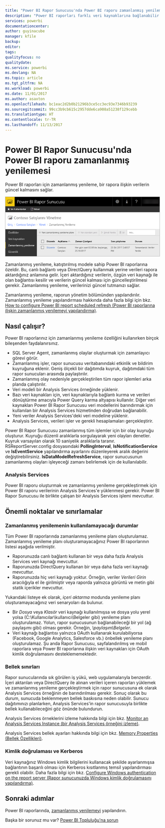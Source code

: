 ```yaml
---
title: "Power BI Rapor Sunucusu'nda Power BI raporu zamanlanmış yenilemesi"
description: "Power BI raporları farklı veri kaynaklarına bağlanabilir. Verilerin nasıl kullanıldığına bağlı olarak farklı veri kaynakları kullanılabilir."
services: powerbi
documentationcenter: 
author: guyinacube
manager: kfile
backup: 
editor: 
tags: 
qualityfocus: no
qualitydate: 
ms.service: powerbi
ms.devlang: NA
ms.topic: article
ms.tgt_pltfrm: NA
ms.workload: powerbi
ms.date: 11/01/2017
ms.author: asaxton
ms.openlocfilehash: bc1eac2d2b0b21296b3ce5cc3ec93e7346b93239
ms.sourcegitcommit: 99cc3b9cb615c2957dde6ca908a51238f129cebb
ms.translationtype: HT
ms.contentlocale: tr-TR
ms.lasthandoff: 11/13/2017
---
```

# <a name="power-bi-report-scheduled-refresh-in-power-bi-report-server"></a>Power BI Rapor Sunucusu'nda Power BI raporu zamanlanmış yenilemesi
Power BI raporları için zamanlanmış yenileme, bir rapora ilişkin verilerin güncel kalmasını sağlar.

![Power BI Rapor Sunucusu'nda zamanlanmış yenileme](media/scheduled-refresh/scheduled-refresh-success.png)

Zamanlanmış yenileme, katıştırılmış modele sahip Power BI raporlarına özeldir. Bu, canlı bağlantı veya DirectQuery kullanmak yerine verileri rapora aktardığınız anlamına gelir. İçeri aktardığınız verilerin, özgün veri kaynağı ile olan bağlantısı kesilir ve verilerin güncel kalması için güncelleştirilmesi gerekir. Zamanlanmış yenileme, verilerinizi güncel tutmanızı sağlar.

Zamanlanmış yenileme, raporun yönetim bölümünden yapılandırılır. Zamanlanmış yenileme yapılandırması hakkında daha fazla bilgi için bkz. [How to configure Power BI report scheduled refresh (Power BI raporlarına ilişkin zamanlanmış yenilemeyi yapılandırma)](configure-scheduled-refresh.md).

## <a name="how-this-works"></a>Nasıl çalışır?
Power BI raporlarınız için zamanlanmış yenileme özelliğini kullanırken birçok bileşenden faydalanırsınız.

* SQL Server Agent, zamanlanmış olaylar oluşturmak için zamanlayıcı görevi görür.
* Zamanlanmış işler, rapor sunucusu veritabanındaki etkinlik ve bildirim kuyruğuna eklenir. Geniş ölçekli bir dağıtımda kuyruk, dağıtımdaki tüm rapor sunucuları arasında paylaştırılır.
* Zamanlanmış olay nedeniyle gerçekleştirilen tüm rapor işlemleri arka planda çalıştırılır.
* Veri modeli bir Analysis Services örneğinde yüklenir.
* Bazı veri kaynakları için, veri kaynaklarıyla bağlantı kurma ve verileri dönüştürme amacıyla Power Query karma altyapısı kullanılır. Diğer veri kaynakları Power BI Rapor Sunucusu veri modellerini barındırmak için kullanılan bir Analysis Services hizmetinden doğrudan bağlanabilir.
* Yeni veriler Analysis Services'deki veri modeline yüklenir.
* Analysis Services, verileri işler ve gerekli hesaplamaları gerçekleştirir.

Power BI Rapor Sunucusu zamanlanmış tüm işlemler için bir olay kuyruğu oluşturur. Kuyruğu düzenli aralıklarla sorgulayarak yeni olayları denetler. Kuyruk varsayılan olarak 10 saniyelik aralıklarla taranır. RSReportServer.config dosyasındaki **PollingInterval**, **IsNotificationService** ve **IsEventService** yapılandırma ayarlarını düzenleyerek aralık değerini değiştirebilirsiniz. **IsDataModelRefreshService**, rapor sunucusunun zamanlanmış olayları işleyeceği zamanı belirlemek için de kullanılabilir.

### <a name="analysis-services"></a>Analysis Services
Power BI raporu oluşturmak ve zamanlanmış yenileme gerçekleştirmek için Power BI raporu verilerinin Analysis Services'e yüklenmesi gerekir. Power BI Rapor Sunucusu ile birlikte çalışan bir Analysis Services işlemi mevcuttur.

## <a name="considerations-and-limitations"></a>Önemli noktalar ve sınırlamalar
### <a name="when-scheduled-refresh-cant-be-used"></a>Zamanlanmış yenilemenin kullanılamayacağı durumlar
Tüm Power BI raporlarında zamanlanmış yenileme planı oluşturulamaz. Zamanlanmış yenileme planı oluşturamayacağınız Power BI raporlarının listesi aşağıda verilmiştir.

* Raporunuzda canlı bağlantı kullanan bir veya daha fazla Analysis Services veri kaynağı mevcuttur.
* Raporunuzda DirectQuery kullanan bir veya daha fazla veri kaynağı mevcuttur.
* Raporunuzda hiç veri kaynağı yoktur. Örneğin, veriler *Verileri Girin* aracılığıyla el ile girilmiştir veya raporda yalnızca görüntü ve metin gibi statik içerikler mevcuttur.

Yukarıdaki listeye ek olarak, *içeri aktarma* modunda yenileme planı oluşturamayacağınız veri senaryoları da bulunur.

* Bir *Dosya* veya *Klasör* veri kaynağı kullanılmışsa ve dosya yolu yerel yolsa (C:\Kullanıcılar\kullanıcı\Belgeler gibi) yenileme planı oluşturulamaz. Yolun, rapor sunucusunun bağlanabileceği bir yol (ağ paylaşımı gibi) olması gerekir. Örneğin, *\\paylaşım\Belgeler*.
* Veri kaynağı bağlantısı yalnızca OAuth kullanarak kurulabiliyorsa (Facebook, Google Analytics, Salesforce vb.) önbellek yenileme planı oluşturulamaz. Şu anda Rapor Sunucusu, sayfalandırılmış ve mobil raporlara veya Power BI raporlarına ilişkin veri kaynakları için OAuth kimlik doğrulamasını desteklememektedir.

### <a name="memory-limits"></a>Bellek sınırları
Rapor sunucularında sık görülen iş yükü, web uygulamalarıyla benzerdir. İçeri aktarılan veya DirectQuery ile alınan verileri içeren raporları yüklemek ve zamanlanmış yenileme gerçekleştirmek için rapor sunucusuna ek olarak Analysis Services örneğinin de barındırılması gerekir. Sonuç olarak bu durum, sunucuda beklenmeyen bellek baskısına neden olabilir. Sunucu dağıtımınızı planlarken, Analysis Services'in rapor sunucusuyla birlikte bellek kullanabileceğini göz önünde bulundurun.

Analysis Services örneklerini izleme hakkında bilgi için bkz. [Monitor an Analysis Services Instance (bir Analysis Services örneğini izleme)](https://docs.microsoft.com/sql/analysis-services/instances/monitor-an-analysis-services-instance).

Analysis Services bellek ayarları hakkında bilgi için bkz. [Memory Properties (Bellek Özellikleri)](https://docs.microsoft.com/sql/analysis-services/server-properties/memory-properties).

### <a name="authentication-and-kerberos"></a>Kimlik doğrulaması ve Kerberos
Veri kaynağınız Windows kimlik bilgilerini kullanacak şekilde ayarlanmışsa bağlantının başarılı olması için Kerberos kısıtlanmış temsil yapılandırması gerekli olabilir. Daha fazla bilgi için bkz. [Configure Windows authentication on the report server (Rapor sunucunuzda Windows kimlik doğrulamasını yapılandırma)](https://docs.microsoft.com/sql/reporting-services/security/configure-windows-authentication-on-the-report-server).

## <a name="next-steps"></a>Sonraki adımlar
Power BI raporlarında, [zamanlanmış yenilemeyi](configure-scheduled-refresh.md) yapılandırın.

Başka bir sorunuz mu var? [Power BI Topluluğu'na sorun](https://community.powerbi.com/)


